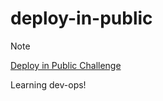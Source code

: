 # deploy-in-public
> [!NOTE]
> [Deploy in Public Challenge](https://callie-stoscup-s-school.teachable.com/)

Learning dev-ops!
